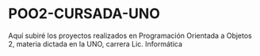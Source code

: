 # POO2-CURSADA-UNO

Aquí subiré los proyectos realizados en Programación Orientada a Objetos 2, materia dictada en la UNO, carrera Lic. Informática 
